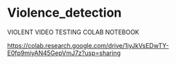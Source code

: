 # Violence_detection
VIOLENT VIDEO TESTING COLAB NOTEBOOK

https://colab.research.google.com/drive/1iyJkVsEDwTY-E0fp9miyAN45GepVmJ7z?usp=sharing
